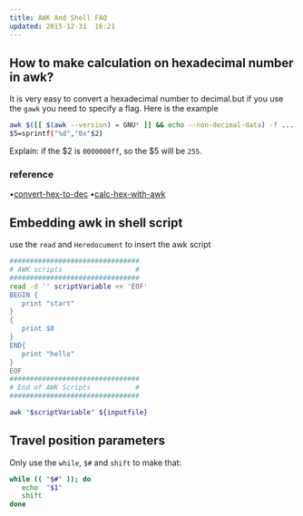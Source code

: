 ```yaml
---
title: AWK And Shell FAQ
updated: 2015-12-31  16:21
---
```


## How to make calculation on hexadecimal number in awk?

It is very easy to convert a hexadecimal number to decimal.but if you use the `gawk`
you need to specify a flag. Here is the example

```bash
awk $([[ $(awk --version) = GNU* ]] && echo --non-decimal-data) -f ...
$5=sprintf("%d","0x"$2)  
```

Explain:
if the $2 is `0000000ff`, so the $5 will be `255`.


### reference

•[convert-hex-to-dec](http://stackoverflow.com/questions/4614775/converting-hex-to-decimal-in-awk-or-sed)
•[calc-hex-with-awk](http://stackoverflow.com/questions/3683110/how-to-make-calculations-on-hexadecimal-numbers-with-awk)


## Embedding awk in shell script

use the `read` and `Heredocument` to insert the awk script

```bash
################################
# AWK scripts                  #
################################
read -d '' scriptVariable << 'EOF'
BEGIN {
   print "start"
}
{
   print $0
}
END{
   print "hello"
}
EOF
################################
# End of AWK Scripts           #
################################

awk "$scriptVariable" ${inputfile}
```
## Travel position parameters

Only use the `while`, `$#` and `shift` to make that:

```bash
while (( "$#" )); do 
   echo  "$1"
   shift
done
```



